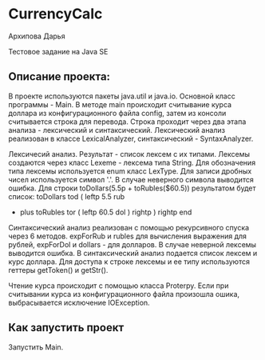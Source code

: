 # CurrencyCalc

Архипова Дарья

Тестовое задание на Java SE

Описание проекта:
---
В проекте используются пакеты java.util и java.io. Основной класс программы - Main. В методе main происходит считывание курса доллара из конфигурационного файла config, затем из консоли считывается строка для перевода. Строка проходит через два этапа анализа - лексический и синтаксический. Лексический анализ реализован в классе LexicalAnalyzer, синтаксический - SyntaxAnalyzer.

Лексичесий анализ. Результат - список лексем с их типами. Лексемы создаются через класс Lexeme - лексема типа String. Для обозначения типа лексемы используется enum класс LexType. Для записи дробных  чисел используется символ '.'. В случае неверного символа выводится ошибка. Для строки toDollars(5.5р + toRubles($60.5)) результатом будет список:
toDollars tod
( leftp
5.5 rub
+ plus
toRubles tor
( leftp
60.5 dol
) rightp
) rightp
 end
 
Синтаксический анализ реализован с помощью рекурсивного спуска через 6 методов. expForRub и rubles для вычисления выражения для рублей, expForDol и dollars - для долларов. В случае неверной лексемы выводится ошибка. В синтаксический анализ подается список лексем и курс доллара. Для доступа к строке лексемы и ее типу используются геттеры getToken() и getStr().

Чтение курса происходит с помощью класса Proterpy. Если при считывании курса из конфигурационного файла произошла ошика, выбрасывается исключение IOException.

Как запустить проект
---
Запустить Main.
